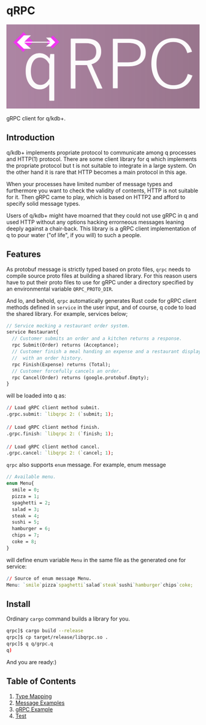 # qRPC

![](docs/images/qrpc_logo.svg?sanitize=true)

gRPC client for q/kdb+.

## Introduction

q/kdb+ implements propriate protocol to communicate among q processes and HTTP(1) protocol. There are some client library for q which implements the propriate protocol but t is not suitable to integrate in a large system. On the other hand it is rare that HTTP becomes a main protocol in this age.

When your processes have limited number of message types and furthermore you want to check the validity of contents, HTTP is not suitable for it. Then gRPC came to play, which is based on HTTP2 and afford to specify solid message types.

Users of q/kdb+ might have moarned that they could not use gRPC in q and used HTTP without any options hacking errorneous messages leaning deeply against a chair-back. This library is a gRPC client implementation of q to pour water ("of life", if you will) to such a people.

## Features

As protobuf message is strictly typed based on proto files, `qrpc` needs to compile source proto files at building a shared library. For this reason users have to put their proto files to use for gRPC under a directory specified by an environmental variable `QRPC_PROTO_DIR`.

And lo, and behold, `qrpc` automatically generates Rust code for gRPC client methods defined in `service` in the user input, and of course, q code to load the shared library. For example, services below;
```protobuf
// Service mocking a restaurant order system.
service Restaurant{
  // Customer submits an order and a kitchen returns a response.
  rpc Submit(Order) returns (Acceptance);
  // Customer finish a meal handing an expense and a restaurant displays a total due
  //  with an order history.
  rpc Finish(Expense) returns (Total);
  // Customer forcefully cancels an order.
  rpc Cancel(Order) returns (google.protobuf.Empty);
}
```
will be loaded into q as:
```q
// Load gRPC client method submit.
.grpc.submit: `libqrpc 2: (`submit; 1);

// Load gRPC client method finish.
.grpc.finish: `libqrpc 2: (`finish; 1);

// Load gRPC client method cancel.
.grpc.cancel: `libqrpc 2: (`cancel; 1);
```

`qrpc` also supports `enum` message. For example, enum message
```protobuf
// Available menu.
enum Menu{
  smile = 0;
  pizza = 1; 
  spaghetti = 2;
  salad = 3;
  steak = 4;
  sushi = 5;
  hamburger = 6;
  chips = 7;
  coke = 8;
}
```
will define enum variable `Menu` in  the same file as the generated one for service:
```q
// Source of enum message Menu.
Menu: `smile`pizza`spaghetti`salad`steak`sushi`hamburger`chips`coke;
```

## Install

Ordinary `cargo` command builds a library for you.
```sh
qrpc]$ cargo build --release
qrpc]$ cp target/release/libqrpc.so .
qrpc]$ q q/grpc.q
q)
```
And you are ready:)

## Table of Contents

1. [Type Mapping](docs/type_mapping.md)
2. [Message Examples](docs/message_examples.md)
3. [gRPC Example](docs/grpc_example.md)
4. [Test](docs/test.md)
